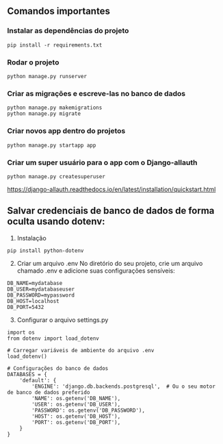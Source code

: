 ## Comandos importantes

### Instalar as dependências do projeto
```
pip install -r requirements.txt
```

### Rodar o projeto
```
python manage.py runserver 
```

### Criar as migrações e escreve-las no banco de dados
```
python manage.py makemigrations
python manage.py migrate

```

### Criar novos app dentro do projetos
```
python manage.py startapp app
```

### Criar um super usuário para o app com o Django-allauth
```
python manage.py createsuperuser
```
https://django-allauth.readthedocs.io/en/latest/installation/quickstart.html


## Salvar credenciais de banco de dados de forma oculta usando dotenv:
1. Instalação

```
pip install python-dotenv
```

2. Criar um arquivo .env
No diretório do seu projeto, crie um arquivo chamado .env e adicione suas configurações sensíveis:

```
DB_NAME=mydatabase
DB_USER=mydatabaseuser
DB_PASSWORD=mypassword
DB_HOST=localhost
DB_PORT=5432
```


3. Configurar o arquivo settings.py
```
import os
from dotenv import load_dotenv

# Carregar variáveis de ambiente do arquivo .env
load_dotenv()

# Configurações do banco de dados
DATABASES = {
    'default': {
        'ENGINE': 'django.db.backends.postgresql',  # Ou o seu motor de banco de dados preferido
        'NAME': os.getenv('DB_NAME'),
        'USER': os.getenv('DB_USER'),
        'PASSWORD': os.getenv('DB_PASSWORD'),
        'HOST': os.getenv('DB_HOST'),
        'PORT': os.getenv('DB_PORT'),
    }
}
```
